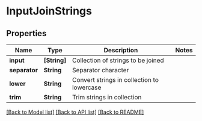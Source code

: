 # InputJoinStrings

## Properties
Name | Type | Description | Notes
------------ | ------------- | ------------- | -------------
**input** | **[String]** | Collection of strings to be joined | 
**separator** | **String** | Separator character | 
**lower** | **String** | Convert strings in collection to lowercase | 
**trim** | **String** | Trim strings in collection | 

[[Back to Model list]](../README.md#documentation-for-models) [[Back to API list]](../README.md#documentation-for-api-endpoints) [[Back to README]](../README.md)



